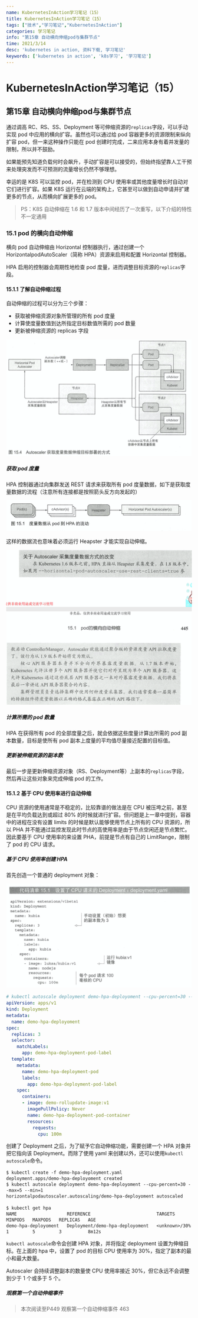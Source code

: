 ```yaml
---
name: KubernetesInAction学习笔记（15）
title: KubernetesInAction学习笔记（15）
tags: ["技术","学习笔记","KubernetesInAction"]
categories: 学习笔记
info: "第15章 自动横向伸缩pod与集群节点"
time: 2021/3/14
desc: 'kubernetes in action, 资料下载, 学习笔记'
keywords: ['kubernetes in action', 'k8s学习', '学习笔记']
---
```


# KubernetesInAction学习笔记（15）

## 第15章 自动横向伸缩pod与集群节点

通过调高 RC、RS、SS、Deployment 等可伸缩资源的`replicas`字段，可以手动实现 pod 中应用的横向扩容。虽然也可以通过给 pod 容器更多的资源限制来纵向扩容 pod，但一来这种操作只能在 pod 创建时完成，二来应用本身有着并发量的限制，所以并不鼓励。

如果能预先知道负载何时会飙升，手动扩容是可以接受的，但始终指望靠人工干预来处理突发而不可预测的流量增长仍然不够理想。

幸运的是 K8S 可以监控 pod，并在检测到 CPU 使用率或其他度量增长时自动对它们进行扩容。如果 K8S 运行在云端的架构上，它甚至可以做到自动申请并扩建更多的节点，从而横向扩展更多的 pod。

> PS：K8S 自动伸缩在 1.6 和 1.7 版本中间经历了一次重写，以下介绍的特性不一定通用

### 15.1 pod 的横向自动伸缩

横向 pod 自动伸缩由 Horizontal 控制器执行，通过创建一个 HorizontalpodAutoScaler（简称 HPA）资源来启用和配置 Horizontal 控制器。

HPA 启用的控制器会周期性地检查 pod 度量，进而调整目标资源的`replicas`字段。

#### 15.1.1 了解自动伸缩过程

自动伸缩的过程可以分为三个步骤：

- 获取被伸缩资源对象所管理的所有 pod 度量
- 计算使度量数值到达所指定目标数值所需的 pod 数量
- 更新被伸缩资源的 replicas 字段

![15-4.png](./images/15-4.png)

##### 获取 pod 度量

HPA 控制器通过向集群发送 REST 请求来获取所有 pod 度量数据，如下是获取度量数据的流程（注意所有连接都是按照箭头反方向发起的）

![15-1.png](./images/15-1.png)

这样的数据流也意味着必须运行 Heapster 才能实现自动伸缩。

![15-1-1.png](./images/15-1-1.png)

##### 计算所需的 pod 数量

HPA 在获得所有 pod 的全部度量之后，就会依据这些度量计算出所需的 pod 副本数量，目标是使所有 pod 副本上度量的平均值尽量接近配置的目标值。

##### 更新被伸缩资源的副本数

最后一步是更新伸缩资源对象（RS、Deployment等）上副本的`replicas`字段，然后再让这些对象来完成伸缩 pod 的工作。

#### 15.1.2 基于 CPU 使用率进行自动伸缩

CPU 资源的使用通常是不稳定的，比较靠谱的做法是在 CPU 被压垮之前，甚至是在平均负载达到或超过 80% 的时候就进行扩容。但问题是上一章中提到，容器中的进程在没有设置 limits 的时候是默认能够使用节点上所有的 CPU 资源的，所以 PHA 并不能通过监控发现此时节点的高使用率是由于节点空闲还是节点繁忙。因此要基于 CPU 使用率的来设置 PHA，前提是节点有自己的 LimitRange，限制了 pod 的 CPU 请求。

##### 基于 CPU 使用率创建 HPA

首先创造一个普通的 deployment 对象：

![code-15-1.png](./images/code-15-1.png)

```yaml
# kubectl autoscale deployment demo-hpa-deployoment --cpu-percent=30 --min=1 --max=5
apiVersion: apps/v1
kind: Deployment
metadata:
  name: demo-hpa-deployoment
spec:
  replicas: 3
  selector:
    matchLabels:
      app: demo-hpa-deployment-pod-label
  template:
    metadata:
      name: demo-hpa-deployment-pod
      labels:
        app: demo-hpa-deployment-pod-label
    spec:
      containers:
      - image: demo-rollupdate-image:v1
        imagePullPolicy: Never
        name: demo-hpa-deployment-pod-container
        resources:
          requests:
            cpu: 100m
```

创建了 Deployment 之后，为了赋予它自动伸缩功能，需要创建一个 HPA 对象并把它指向该 Deployment。而除了使用 yaml 来创建以外，还可以使用`kubectl autoscale`命令。

```shell
$ kubectl create -f demo-hpa-deployment.yaml
deployment.apps/demo-hpa-deployoment created
$ kubectl autoscale deployment demo-hpa-deployoment --cpu-percent=30 --max=5 --min=1
horizontalpodautoscaler.autoscaling/demo-hpa-deployoment autoscaled

$ kubectl get hpa
NAME                   REFERENCE                         TARGETS         MINPODS   MAXPODS   REPLICAS   AGE
demo-hpa-deployoment   Deployment/demo-hpa-deployoment   <unknown>/30%   1         5         3          8m12s
```

`kubectl autoscale`命令会创建 HPA 对象，并将指定 deployment 设置为伸缩目标。在上面的 hpa 中，设置了 pod 的目标 CPU 使用率为 30%，指定了副本的最小和最大数量。

Autoscaler 会持续调整副本的数量使 CPU 使用率接近 30%，但它永远不会调整到少于 1 个或多于 5 个。

##### 观察第一个自动伸缩事件









> 本次阅读至P449 观察第一个自动伸缩事件 463